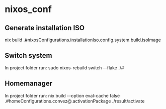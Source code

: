 # nixos_conf
## Generate installation ISO
nix build .#nixosConfigurations.installationIso.config.system.build.isoImage

## Switch system
In project folder run:
sudo nixos-rebuild switch --flake ./#<systemtype>

## Homemanager
In project folder run: 
nix build --option eval-cache false .#homeConfigurations.convez@<machine>.activationPackage
./result/activate